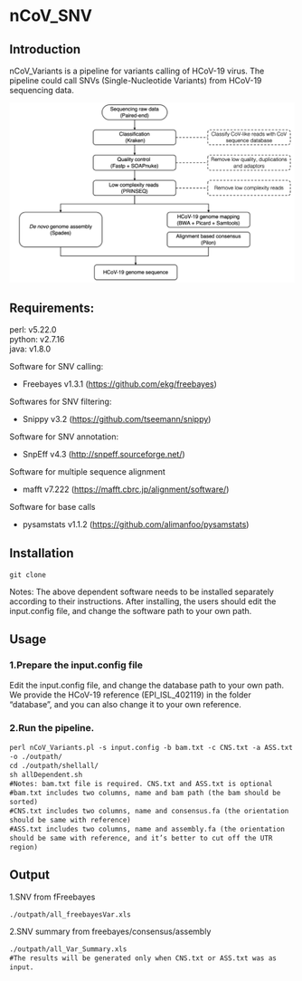 # nCoV_SNV

## Introduction
nCoV_Variants is a pipeline for variants calling of HCoV-19 virus. The pipeline could  call SNVs (Single-Nucleotide Variants) from HCoV-19 sequencing data.

![Image](https://github.com/BGI-IORI/nCoV/blob/master/Image.png)

## Requirements:
perl: v5.22.0  
python: v2.7.16   
java: v1.8.0  

Software for SNV calling:  
* Freebayes v1.3.1 (https://github.com/ekg/freebayes)  

Softwares for SNV filtering:  
* Snippy v3.2 (https://github.com/tseemann/snippy)

Software for SNV annotation:
* SnpEff v4.3 (http://snpeff.sourceforge.net/)  

Software for multiple sequence alignment
* mafft v7.222 (https://mafft.cbrc.jp/alignment/software/)  

Software for base calls
* pysamstats v1.1.2 (https://github.com/alimanfoo/pysamstats)

## Installation
```
git clone 
```
Notes: The above dependent software needs to be installed separately according to their instructions. After installing, the users should edit the input.config file, and change the software path to your own path.


## Usage
### 1.Prepare the input.config file
Edit the input.config file, and change the database path to your own path. We provide the HCoV-19 reference  (EPI_ISL_402119)  in the folder “database”, and you can also change it to your own reference.

### 2.Run the pipeline.
```
perl nCoV_Variants.pl -s input.config -b bam.txt -c CNS.txt -a ASS.txt -o ./outpath/
cd ./outpath/shellall/
sh allDependent.sh
#Notes: bam.txt file is required. CNS.txt and ASS.txt is optional
#bam.txt includes two columns, name and bam path (the bam should be sorted)
#CNS.txt includes two columns, name and consensus.fa (the orientation should be same with reference) 
#ASS.txt includes two columns, name and assembly.fa (the orientation should be same with reference, and it’s better to cut off the UTR region)
```

## Output
1.SNV from fFreebayes
```
./outpath/all_freebayesVar.xls
```
2.SNV summary from freebayes/consensus/assembly
```
./outpath/all_Var_Summary.xls
#The results will be generated only when CNS.txt or ASS.txt was as input.
```
